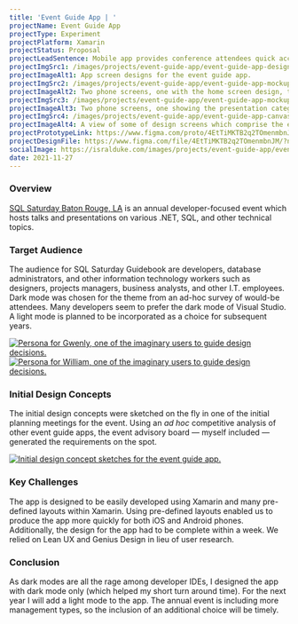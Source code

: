 ```yaml
---
title: 'Event Guide App | '
projectName: Event Guide App
projectType: Experiment
projectPlatform: Xamarin
projectStatus: Proposal
projectLeadSentence: Mobile app provides conference attendees quick access to relevant presentation details and schedule information.
projectImgSrc1: /images/projects/event-guide-app/event-guide-app-designed-isral-duke.jpg
projectImageAlt1: App screen designs for the event guide app.
projectImgSrc2: /images/projects/event-guide-app/event-guide-app-mockups-designed-isral-duke-set-2.png
projectImageAlt2: Two phone screens, one with the home screen design, the other with speaker session information.
projectImgSrc3: /images/projects/event-guide-app/event-guide-app-mockups-designed-isral-duke-set-3.png
projectImageAlt3: Two phone screens, one showing the presentation categories, and the other showing a speaker’s biography.
projectImgSrc4: /images/projects/event-guide-app/event-guide-app-canvas-designed-isral-duke.jpg
projectImageAlt4: A view of some of design screens which comprise the event guide app.
projectPrototypeLink: https://www.figma.com/proto/4EtTiMKTB2q2TOmenmbnJM/SQL-Sat-Guidebook?page-id=0%3A1&node-id=4%3A1383&viewport=241%2C48%2C0.25&scaling=scale-down&starting-point-node-id=0%3A76
projectDesignFile: https://www.figma.com/file/4EtTiMKTB2q2TOmenmbnJM/?node-id=0%3A1
socialImage: https://isralduke.com/images/projects/event-guide-app/event-guide-app-designed-isral-duke.jpg
date: 2021-11-27
---
```


### Overview

<a href="https://sqlsaturday.com/2022-08-06-sqlsaturday1026/" >SQL Saturday Baton Rouge, LA</a> is an annual developer-focused event which hosts talks and presentations on various .NET, SQL, and other technical topics.

### Target Audience

The audience for SQL Saturday Guidebook are developers, database administrators, and other information technology workers such as designers, projects managers, business analysts, and other I.T. employees. Dark mode was chosen for the theme from an ad-hoc survey of would-be attendees. Many developers seem to prefer the dark mode of Visual Studio. A light mode is planned to be incorporated as a choice for subsequent years.

<a data-fslightbox href="/images/projects/event-guide-app/event-guide-app-personas-isral-duke-1.jpg">
    <img src="/images/projects/event-guide-app/event-guide-app-personas-isral-duke-1.jpg" alt="Persona for Gwenly, one of the imaginary users to guide design decisions.">
</a>
<a data-fslightbox href="/images/projects/event-guide-app/event-guide-app-personas-isral-duke-2.jpg">
    <img src="/images/projects/event-guide-app/event-guide-app-personas-isral-duke-2.jpg" alt="Persona for William, one of the imaginary users to guide design decisions.">
</a>

### Initial Design Concepts

The initial design concepts were sketched on the fly in one of the initial planning meetings for the event. Using an _ad hoc_ competitive analysis of other event guide apps, the event advisory board — myself included — generated the requirements on the spot.

<a data-fslightbox href="/images/projects/event-guide-app/event-guide-app-initial-concepts-designed-isral-duke.png">
    <img alt="Initial design concept sketches for the event guide app." src="/images/projects/event-guide-app/event-guide-app-initial-concepts-designed-isral-duke.png">
</a>

### Key Challenges

The app is designed to be easily developed using Xamarin and many pre-defined layouts within Xamarin. Using pre-defined layouts enabled us to produce the app more quickly for both iOS and Android phones. Additionally, the design for the app had to be complete within a week. We relied on Lean UX and Genius Design in lieu of user research.

### Conclusion

As dark modes are all the rage among developer IDEs, I designed the app with dark mode only (which helped my short turn around time). For the next year I will add a light mode to the app. The annual event is including more management types, so the inclusion of an additional choice will be timely.
